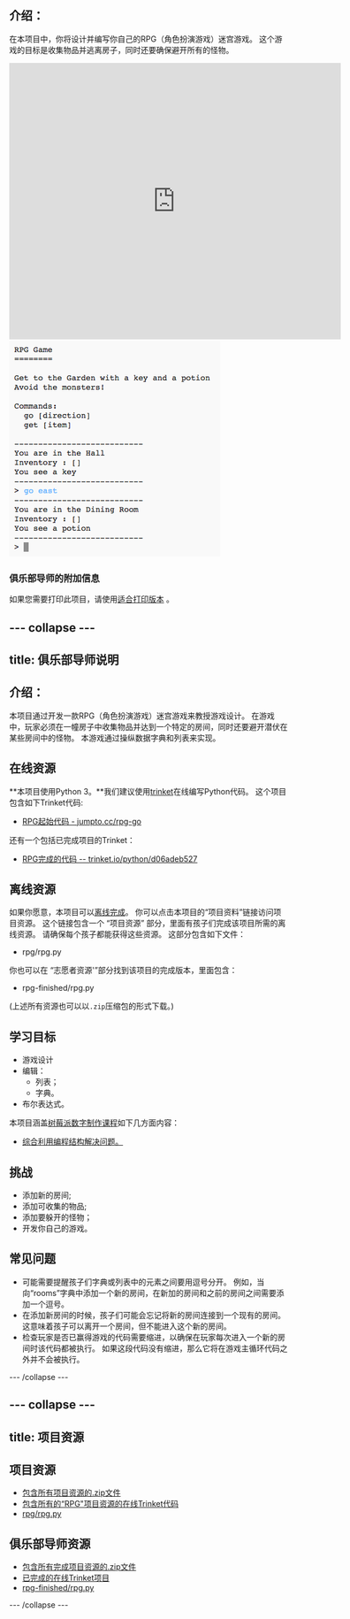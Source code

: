 ## 介绍：

在本项目中，你将设计并编写你自己的RPG（角色扮演游戏）迷宫游戏。 这个游戏的目标是收集物品并逃离房子，同时还要确保避开所有的怪物。

<div class="trinket">
  <iframe src="https://trinket.io/embed/python/d06adeb527?outputOnly=true&start=result" width="600" height="500" frameborder="0" marginwidth="0" marginheight="0" allowfullscreen>
  </iframe>
  <img src="images/rpg-finished.png">
</div>

### 俱乐部导师的附加信息

如果您需要打印此项目，请使用[适合打印版本](https://projects.raspberrypi.org/en/projects/rpg/print) 。

## \--- collapse \---

## title: 俱乐部导师说明

## 介绍：

本项目通过开发一款RPG（角色扮演游戏）迷宫游戏来教授游戏设计。 在游戏中，玩家必须在一幢房子中收集物品并达到一个特定的房间，同时还要避开潜伏在某些房间中的怪物。 本游戏通过操纵数据字典和列表来实现。

## 在线资源

**本项目使用Python 3。**我们建议使用[trinket](https://trinket.io/)在线编写Python代码。 这个项目包含如下Trinket代码:

+ [RPG起始代码 - jumpto.cc/rpg-go](http://jumpto.cc/rpg-go)

还有一个包括已完成项目的Trinket：

+ [RPG完成的代码 -- trinket.io/python/d06adeb527](https://trinket.io/python/d06adeb527)

## 离线资源

如果你愿意，本项目可以[离线完成](https://www.codeclubprojects.org/en-GB/resources/python-working-offline/)。 你可以点击本项目的“项目资料”链接访问项目资源。 这个链接包含一个 “项目资源” 部分，里面有孩子们完成该项目所需的离线资源。 请确保每个孩子都能获得这些资源。 这部分包含如下文件：

+ rpg/rpg.py

你也可以在 “志愿者资源'”部分找到该项目的完成版本，里面包含：

+ rpg-finished/rpg.py

(上述所有资源也可以以`.zip`压缩包的形式下载。)

## 学习目标

+ 游戏设计
+ 编辑： 
    + 列表；
    + 字典。
+ 布尔表达式。

本项目涵盖[树莓派数字制作课程](http://rpf.io/curriculum)如下几方面内容：

+ [综合利用编程结构解决问题。](https://www.raspberrypi.org/curriculum/programming/builder)

## 挑战

+ 添加新的房间;
+ 添加可收集的物品;
+ 添加要躲开的怪物；
+ 开发你自己的游戏。

## 常见问题

+ 可能需要提醒孩子们字典或列表中的元素之间要用逗号分开。 例如，当向“rooms”字典中添加一个新的房间，在新加的房间和之前的房间之间需要添加一个逗号。
+ 在添加新房间的时候，孩子们可能会忘记将新的房间连接到一个现有的房间。 这意味着孩子可以离开一个房间，但不能进入这个新的房间。
+ 检查玩家是否已赢得游戏的代码需要缩进，以确保在玩家每次进入一个新的房间时该代码都被执行。 如果这段代码没有缩进，那么它将在游戏主循环代码之外并不会被执行。

\--- /collapse \---

## \--- collapse \---

## title: 项目资源

## 项目资源

+ [包含所有项目资源的.zip文件](resources/rpg-project-resources.zip)
+ [包含所有的“RPG"项目资源的在线Trinket代码](http://jumpto.cc/rpg-go)
+ [rpg/rpg.py](resources/rpg-rpg.py)

## 俱乐部导师资源

+ [包含所有完成项目资源的.zip文件](resources/rpg-volunteer-resources.zip)
+ [已完成的在线Trinket项目](https://trinket.io/python/d06adeb527)
+ [rpg-finished/rpg.py](resources/rpg-finished-rpg.py)

\--- /collapse \---
